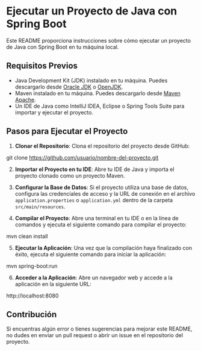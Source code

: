 # Ejecutar un Proyecto de Java con Spring Boot

Este README proporciona instrucciones sobre cómo ejecutar un proyecto de Java con Spring Boot en tu máquina local.

## Requisitos Previos

- Java Development Kit (JDK) instalado en tu máquina. Puedes descargarlo desde [Oracle JDK](https://www.oracle.com/java/technologies/javase-jdk11-downloads.html) o [OpenJDK](https://adoptopenjdk.net/).
- Maven instalado en tu máquina. Puedes descargarlo desde [Maven Apache](https://maven.apache.org/download.cgi).
- Un IDE de Java como IntelliJ IDEA, Eclipse o Spring Tools Suite para importar y ejecutar el proyecto.

## Pasos para Ejecutar el Proyecto

1. **Clonar el Repositorio**: Clona el repositorio del proyecto desde GitHub:

git clone https://github.com/usuario/nombre-del-proyecto.git

2. **Importar el Proyecto en tu IDE**: Abre tu IDE de Java y importa el proyecto clonado como un proyecto Maven.

3. **Configurar la Base de Datos**: Si el proyecto utiliza una base de datos, configura las credenciales de acceso y la URL de conexión en el archivo `application.properties` o `application.yml` dentro de la carpeta `src/main/resources`.

4. **Compilar el Proyecto**: Abre una terminal en tu IDE o en la línea de comandos y ejecuta el siguiente comando para compilar el proyecto:

mvn clean install


5. **Ejecutar la Aplicación**: Una vez que la compilación haya finalizado con éxito, ejecuta el siguiente comando para iniciar la aplicación:

mvn spring-boot:run


6. **Acceder a la Aplicación**: Abre un navegador web y accede a la aplicación en la siguiente URL:

http://localhost:8080


## Contribución

Si encuentras algún error o tienes sugerencias para mejorar este README, no dudes en enviar un pull request o abrir un issue en el repositorio del proyecto.
